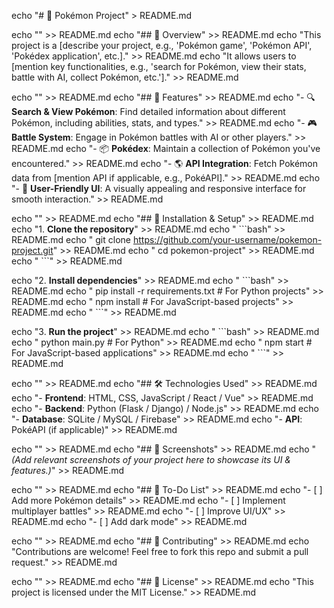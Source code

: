 echo "# 🐉 Pokémon Project" > README.md

echo "" >> README.md
echo "## 📌 Overview" >> README.md
echo "This project is a [describe your project, e.g., 'Pokémon game', 'Pokémon API', 'Pokédex application', etc.]." >> README.md
echo "It allows users to [mention key functionalities, e.g., 'search for Pokémon, view their stats, battle with AI, collect Pokémon, etc.']." >> README.md

echo "" >> README.md
echo "## 🚀 Features" >> README.md
echo "- 🔍 **Search & View Pokémon**: Find detailed information about different Pokémon, including abilities, stats, and types." >> README.md
echo "- 🎮 **Battle System**: Engage in Pokémon battles with AI or other players." >> README.md
echo "- 📦 **Pokédex**: Maintain a collection of Pokémon you've encountered." >> README.md
echo "- 🌎 **API Integration**: Fetch Pokémon data from [mention API if applicable, e.g., PokéAPI]." >> README.md
echo "- 🎨 **User-Friendly UI**: A visually appealing and responsive interface for smooth interaction." >> README.md

echo "" >> README.md
echo "## 📂 Installation & Setup" >> README.md
echo "1. **Clone the repository**" >> README.md
echo "   \`\`\`bash" >> README.md
echo "   git clone https://github.com/your-username/pokemon-project.git" >> README.md
echo "   cd pokemon-project" >> README.md
echo "   \`\`\`" >> README.md

echo "2. **Install dependencies**" >> README.md
echo "   \`\`\`bash" >> README.md
echo "   pip install -r requirements.txt  # For Python projects" >> README.md
echo "   npm install  # For JavaScript-based projects" >> README.md
echo "   \`\`\`" >> README.md

echo "3. **Run the project**" >> README.md
echo "   \`\`\`bash" >> README.md
echo "   python main.py  # For Python" >> README.md
echo "   npm start  # For JavaScript-based applications" >> README.md
echo "   \`\`\`" >> README.md

echo "" >> README.md
echo "## 🛠️ Technologies Used" >> README.md
echo "- **Frontend**: HTML, CSS, JavaScript / React / Vue" >> README.md
echo "- **Backend**: Python (Flask / Django) / Node.js" >> README.md
echo "- **Database**: SQLite / MySQL / Firebase" >> README.md
echo "- **API**: PokéAPI (if applicable)" >> README.md

echo "" >> README.md
echo "## 📸 Screenshots" >> README.md
echo "*(Add relevant screenshots of your project here to showcase its UI & features.)*" >> README.md

echo "" >> README.md
echo "## 📝 To-Do List" >> README.md
echo "- [ ] Add more Pokémon details" >> README.md
echo "- [ ] Implement multiplayer battles" >> README.md
echo "- [ ] Improve UI/UX" >> README.md
echo "- [ ] Add dark mode" >> README.md

echo "" >> README.md
echo "## 🤝 Contributing" >> README.md
echo "Contributions are welcome! Feel free to fork this repo and submit a pull request." >> README.md

echo "" >> README.md
echo "## 📄 License" >> README.md
echo "This project is licensed under the MIT License." >> README.md
